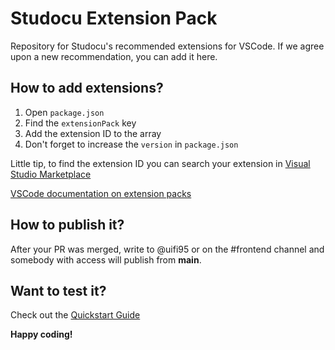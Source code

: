 # Studocu Extension Pack

Repository for Studocu's recommended extensions for VSCode.
If we agree upon a new recommendation, you can add it here.

## How to add extensions?

1. Open `package.json`
2. Find the `extensionPack` key
3. Add the extension ID to the array
4. Don't forget to increase the `version` in `package.json`

Little tip, to find the extension ID you can search your extension in [Visual Studio Marketplace](https://marketplace.visualstudio.com/)

[VSCode documentation on extension packs](https://code.visualstudio.com/blogs/2017/03/07/extension-pack-roundup)

## How to publish it?

After your PR was merged, write to @uifi95 or on the #frontend channel and somebody with access will publish from **main**.

## Want to test it?

Check out the [Quickstart Guide](./vsc-extension-quickstart.md)

**Happy coding!**
